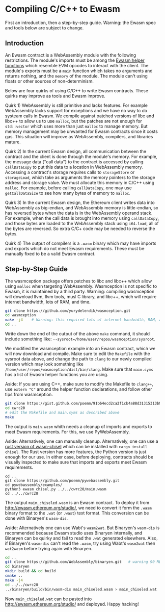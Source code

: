 # Compiling C/C++ to Ewasm

First an introduction, then a step-by-step guide. Warning: the Ewasm spec and tools below are subject to change.

## Introduction

An Ewasm contract is a WebAssembly module with the following restrictions. The module's imports must be among the [Ewasm helper functions](https://github.com/ewasm/design/blob/master/eth_interface.md) which resemble EVM opcodes to interact with the client. The module's exports must be a `main` function which takes no arguments and returns nothing, and the `memory` of the module. The module can't using floats or other sources of non-determinism.

Below are four quirks of using C/C++ to write Ewasm contracts. These quirks may improve as tools and Ewasm improve.

Quirk 1) WebAssembly is still primitive and lacks features. For example WebAssembly lacks support for exceptions and we have no way to do systeam calls in Ewasm. We compile against patched versions of libc and libc++ to allow us to use `malloc`, but the patches are not enough for `std::vector` which uses more than just `malloc` to manage memory. But memory management may be unwanted for Ewasm contracts since it costs gas. This situation will improve as WebAssembly, compilers, and libraries mature.

Quirk 2) In the current Ewasm design, all communication between the contract and the client is done through the module's memory. For example, the message data ("call data") to the contract is accessed by calling `callDataCopy` to put this data to a location in WebAssembly memory. Accessing a contract's storage requires calls to `storageStore` or `storageLoad`, which take as arguments the memory pointers to the storage address and storage value. We must allocate this memory in C/C++ using `malloc`. For example, before calling `callDataCopy`, one may use `getCallDataSize` to see how many bytes of memory to `malloc`.

Quirk 3) In the current Ewasm design, the Ethereum client writes data into WebAssembly as big-endian, and WebAssembly memory is little-endian, so has reversed bytes when the data is in the WebAssembly operand stack. For example, when the call data is brought into memory using `callDataCopy`, and those bytes are loaded to the WebAssembly stack using `i64.load`, all of the bytes are reversed. So extra C/C+ code may be needed to reverse the bytes.

Quirk 4) The output of compilers is a `.wasm` binary which may have imports and exports which do not meet Ewasm requirements. These must be manually fixed to be a valid Ewasm contract.


## Step-by-Step Guide

The wasmception package offers patches to libc and libc++ which allow using `malloc` when targeting WebAssembly. Wasmception is not specific to Ewasm, it is maintained by a third party. Warning: compiling wasmception will download llvm, llvm tools, musl C library, and libc++, which will require internet bandwidth, lots of RAM, and time.

```sh 
git clone https://github.com/yurydelendik/wasmception.git
cd wasmception
make -j4	# Warning: this required lots of internet bandwidth, RAM, and one hour on a mid-level laptop.
cd ..
``` 

Write down the end of the output of the above `make` command, it should include something like: `--sysroot=/home/user/repos/wasmception/sysroot`.

We modified the wasmception example into an Ewasm contract, which we will now download and compile. Make sure to edit the `Makefile` with the sysroot data above, and change the path to `clang` to our newly compiled version which may look something like `/home/user/repos/wasmception/dist/bin/clang`. Make sure that `main.syms` has a list of Ewasm helper functions you are using.

Aside: If you are using C++, make sure to modify the Makefile to `clang++`, use `extern "C"` around the helper function declarations, and follow other tips from wasmception.

```sh
git clone https://gist.github.com/poemm/91b64ecd2ca2f1cb4a88d31315313b9b.git cwrc20
cd cwrc20
# edit the Makefile and main.syms as described above
make
```

The output is `main.wasm` whith needs a cleanup of imports and exports to meet Ewasm requirements. For this, we use PyWebAssembly. 

Aside: Alternatively, one can manually cleanup. Alternatively, one can use a [rust version of wasm-chisel](https://github.com/wasmx/wasm-chisel) which can be installed with `cargo install chisel`. The Rust version has more features, the Python version is just enough for our use. In either case, before deploying, contracts should be visually inspected to make sure that imports and exports meet Ewasm requirements.

```
cd ..
git clone https://github.com/poemm/pywebassembly.git
cd pywebassembly/examples/
python3 ewasm_chisel.py ../../cwrc20/main.wasm
cd ../../cwrc20
```

The output `main_chiseled.wasm` is an Ewasm contract. To deploy it from http://ewasm.ethereum.org/studio/, we need to convert it form the `.wasm` binary format to the `.wat` (or `.wast`) text format. This conversion can be done with Binaryen's `wasm-dis`.

Aside: Alternatively one can use Wabt's `wasm2wat`. But Binaryen's `wasm-dis` is recommended because Ewasm studio uses Binaryen internally, and Binaryen can be quirky and fail to read the `.wat` generated elsewhere. Also, if Binaryen's `wasm-dis` can't read the `.wasm`, try using Wabt's `wasm2wat` then `wat2wasm` before trying again with Binaryen.

```sh
cd ..
git clone https://github.com/WebAssembly/binaryen.git	# warning 90 MB, can also download precompiled binaries which are 15 MB
cd binaryen
mkdir build && cd build
cmake ..
make -j4
cd ../../cwrc20
../binaryen/build/bin/wasm-dis main_chiseled.wasm > main_chiseled.wat
```

Now `main_chiseled.wat` can be pasted into http://ewasm.ethereum.org/studio/ and deployed. Happy hacking!

